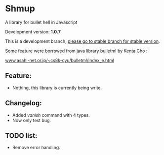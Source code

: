 # Shmup
A library for bullet hell in Javascript

Development version: **1.0.7**

This is a development branch, [please go to stable branch for stable version](https://github.com/Trung0246/Shmup/tree/stable).

Some feature were borrowed from java library bulletml by Kenta Cho :

www.asahi-net.or.jp/~cs8k-cyu/bulletml/index_e.html

## Feature:
* Nothing, this library is currently being write.

## Changelog:
* Added *vanish* command with 4 types.
* Now only test bug.

## TODO list:
* Remove error handling.

